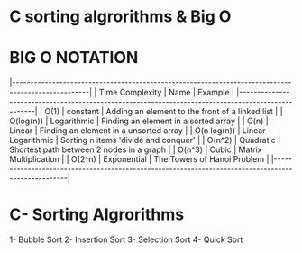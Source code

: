 # C sorting algrorithms & Big O

# BIG O NOTATION

|---------------------------------------------------------------------------------------------------|
|   Time Complexity     |  Name               | Example                                             |
|---------------------------------------------------------------------------------------------------|
|   O(1)                |  constant           | Adding an element to the front of a linked list     |
|   O(log(n))           |  Logarithmic        | Finding an element in a sorted array                |
|   O(n)                |  Linear             | Finding an element in a unsorted array              |
|   O(n log(n))         |  Linear Logarithmic | Sorting n items 'divide and conquer'                |
|   O(n^2)              |  Quadratic          | Shortest path between 2 nodes in a graph            |
|   O(n^3)              |  Cubic              | Matrix Multiplication                               |
|   O(2^n)              |  Exponential        | The Towers of Hanoi Problem                         |
|---------------------------------------------------------------------------------------------------|


# C- Sorting Algrorithms

1- Bubble Sort
2- Insertion Sort
3- Selection Sort
4- Quick Sort


